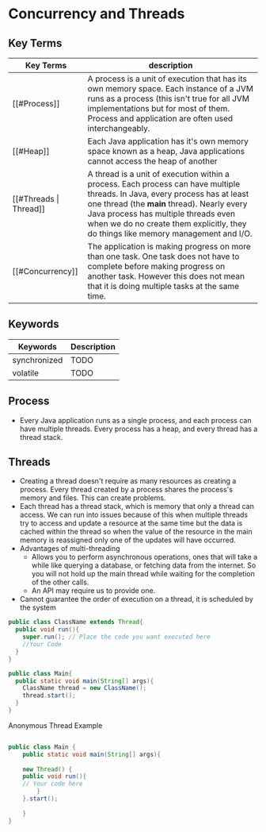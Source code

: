 # Concurrency and Threads

## Key Terms

| Key Terms | description |
|---|---|
| [[#Process]] | A process is a unit of execution that has its own memory space. Each instance of a JVM runs as a process (this isn't true for all JVM implementations but for most of them. Process and application are often used interchangeably.|
| [[#Heap]] | Each Java application has it's own memory space known as a heap, Java applications cannot access the heap of another |
| [[#Threads  \| Thread]] | A thread is a unit of execution within a process. Each process can have multiple threads. In Java, every process has at least one thread (the **main** thread). Nearly every Java process has multiple threads even when we do no create them explicitly, they do things like memory management and I/O. |
| [[#Concurrency]] | The application is making progress on more than one task. One task does not have to complete before making progress on another task. However this does not mean that it is doing multiple tasks at the same time. |

## Keywords

| Keywords | Description |
|---|---|
| synchronized | TODO |
| volatile | TODO |

## Process
- Every Java application runs as a single process, and each process can have multiple threads. Every process has a heap, and every thread has a thread stack.



## Threads
- Creating a thread doesn't require as many resources as creating a process. Every thread created by a process shares the process's memory and files. This can create problems.
- Each thread has  a thread stack, which is memory that only a thread can access. We can run into issues because of this when multiple threads try to access and update a resource at the same time but the data is cached within the thread so when the value of the resource in the main memory is reassigned only one of the updates will have occurred.
- Advantages of multi-threading
	- Allows you to perform asynchronous operations, ones that will take a while like querying a database, or fetching data from the internet. So you will not hold up the main thread while waiting for the completion of the other calls.
	-  An API may require us to provide one.
- Cannot guarantee the order of execution on a thread, it is scheduled by the system

```java
public class ClassName extends Thread{
  public void run(){
    super.run(); // Place the code you want executed here
    //Your Code
  }
}

public class Main{
  public static void main(String[] args){
    ClassName thread = new ClassName();
    thread.start();
  }
}
```

Anonymous Thread Example
```java

public class Main {
	public static void main(String[] args){
	
	new Thread() {
	public void run(){
	// Your code here
		}
	}.start();
	
	}
}

```

